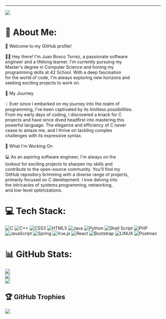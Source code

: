 ---
[![](https://visitcount.itsvg.in/api?id=j-torrez&icon=0&color=0)](https://visitcount.itsvg.in)

# 💫 About Me:
👋 Welcome to my GitHub profile!<br><br>👨‍💻 Hey there! I'm Juan Bosco Torrez, a passionate software <br>engineer and a lifelong learner. I'm currently pursuing my <br>Master's degree in Computer Science and honing my <br>programming skills at 42 School. With a deep fascination <br>for the world of code, I'm always exploring new horizons and <br>seeking exciting projects to work on.<br><br>🚀 My Journey<br><br>💡 Ever since I embarked on my journey into the realm of <br>programming, I've been captivated by its limitless possibilities. <br>From my early days of coding, I discovered a knack for C <br>projects and have since dived headfirst into mastering this <br>powerful language. The elegance and efficiency of C never <br>cease to amaze me, and I thrive on tackling complex <br>challenges with its expressive syntax.<br><br>🔧 What I'm Working On<br><br>💻 As an aspiring software engineer, I'm always on the <br>lookout for exciting projects to sharpen my skills and <br>contribute to the open-source community. You'll find my <br>GitHub repository brimming with a diverse range of projects, <br>primarily focused on C development. I love delving into <br>the intricacies of systems programming, networking, <br>and low-level optimizations.


# 💻 Tech Stack:
![C](https://img.shields.io/badge/c-%2300599C.svg?style=for-the-badge&logo=c&logoColor=white) ![C++](https://img.shields.io/badge/c++-%2300599C.svg?style=for-the-badge&logo=c%2B%2B&logoColor=white) ![CSS3](https://img.shields.io/badge/css3-%231572B6.svg?style=for-the-badge&logo=css3&logoColor=white) ![HTML5](https://img.shields.io/badge/html5-%23E34F26.svg?style=for-the-badge&logo=html5&logoColor=white) ![Java](https://img.shields.io/badge/java-%23ED8B00.svg?style=for-the-badge&logo=java&logoColor=white) ![Python](https://img.shields.io/badge/python-3670A0?style=for-the-badge&logo=python&logoColor=ffdd54) ![Shell Script](https://img.shields.io/badge/shell_script-%23121011.svg?style=for-the-badge&logo=gnu-bash&logoColor=white) ![PHP](https://img.shields.io/badge/php-%23777BB4.svg?style=for-the-badge&logo=php&logoColor=white) ![JavaScript](https://img.shields.io/badge/javascript-%23323330.svg?style=for-the-badge&logo=javascript&logoColor=%23F7DF1E) ![Spring](https://img.shields.io/badge/spring-%236DB33F.svg?style=for-the-badge&logo=spring&logoColor=white) ![Vue.js](https://img.shields.io/badge/vuejs-%2335495e.svg?style=for-the-badge&logo=vuedotjs&logoColor=%234FC08D) ![React](https://img.shields.io/badge/react-%2320232a.svg?style=for-the-badge&logo=react&logoColor=%2361DAFB) ![Bootstrap](https://img.shields.io/badge/bootstrap-%23563D7C.svg?style=for-the-badge&logo=bootstrap&logoColor=white) ![LINUX](https://img.shields.io/badge/Linux-FCC624?style=for-the-badge&logo=linux&logoColor=black) ![Postman](https://img.shields.io/badge/Postman-FF6C37?style=for-the-badge&logo=postman&logoColor=white)
# 📊 GitHub Stats:
![](https://github-readme-stats.vercel.app/api?username=j-torrez&theme=highcontrast&hide_border=true&include_all_commits=false&count_private=false)<br/>
![](https://github-readme-streak-stats.herokuapp.com/?user=j-torrez&theme=highcontrast&hide_border=true)<br/>
![](https://github-readme-stats.vercel.app/api/top-langs/?username=j-torrez&theme=highcontrast&hide_border=true&include_all_commits=false&count_private=false&layout=compact)

## 🏆 GitHub Trophies
![](https://github-profile-trophy.vercel.app/?username=j-torrez&theme=radical&no-frame=false&no-bg=true&margin-w=4)

<!-- Proudly created with GPRM ( https://gprm.itsvg.in ) -->
